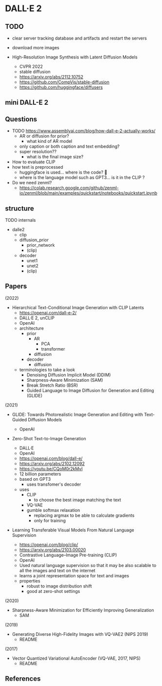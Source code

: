 # DALL·E 2

## TODO

- clear server tracking database and artifacts and restart the servers
- download more images

- High-Resolution Image Synthesis with Latent Diffusion Models
    - CVPR 2022
    - stable diffusion
    - https://arxiv.org/abs/2112.10752
    - https://github.com/CompVis/stable-diffusion
    - https://github.com/huggingface/diffusers
## mini DALL-E 2

## Questions


- TODO https://www.assemblyai.com/blog/how-dall-e-2-actually-works/
  - AR or diffusion for prior?
    - what kind of AR model
  - only caption or both caption and text embedding?
  - super resolution??
    - what is the final image size?
- How to evaluate CLIP
- how text is preprocessed
  - huggingface is used... where is the code? 🤔
  - where is the language model such as GPT3... is it in the CLIP ?
- Do we need zenml?
  - https://colab.research.google.com/github/zenml-io/zenml/blob/main/examples/quickstart/notebooks/quickstart.ipynb

## structure

TODO internals

- dalle2
  - clip
  - diffusion_prior
    - prior_network
    - (clip)
  - decoder
    - unet1
    - unet2
    - (clip)

## Papers

(2022)

- Hierarchical Text-Conditional Image Generation with CLIP Latents
  - https://openai.com/dall-e-2/
  - DALL·E 2, unCLIP
  - OpenAI
  - architecture
    - prior
      - AR
        - PCA
        - transformer
      - diffusion
    - decoder
      - diffusion
  - terminologies to take a look
    - Denoising Diffusion Implicit Model (DDIM)
    - Sharpness-Aware Minimization (SAM)
    - Break Stretch Ratio (BSR)
    - Guided Language to Image Diffusion for Generation and Editing (GLIDE)

(2021)

- GLIDE: Towards Photorealistic Image Generation and Editing with Text-Guided Diffusion Models
  - OpenAI

- Zero-Shot Text-to-Image Generation
  - DALL·E
  - OpenAI
  - https://openai.com/blog/dall-e/
  - https://arxiv.org/abs/2102.12092
  - https://youtu.be/CQoM0r2kMvI
  - 12 billion parameters
  - based on GPT3
    - uses transfomer's decoder
  - uses
    - CLIP
      - to choose the best image matching the text
    - VQ-VAE
    - gumble softmax relaxation
      - replacing argmax to be able to calculate gradients
      - only for training

- Learning Transferable Visual Models From Natural Language Supervision
  - https://openai.com/blog/clip/
  - https://arxiv.org/abs/2103.00020
  - Contrastive Language–Image Pre-training (CLIP)
  - OpenAI
  - Used natural language supervision so that it may be also scalable to all the images and text on the internet
  - learns a joint representation space for text and images
  - properties
    - robust to image distribution shift
    - good at zero-shot settings

(2020)

- Sharpness-Aware Minimization for Efficiently Improving Generalization
  - SAM

(2019)

- Generating Diverse High-Fidelity Images with VQ-VAE2 (NIPS 2019)
  - README

(2017)

- Vector Quantized Variational AutoEncoder (VQ-VAE, 2017, NIPS)
  - README


## References


